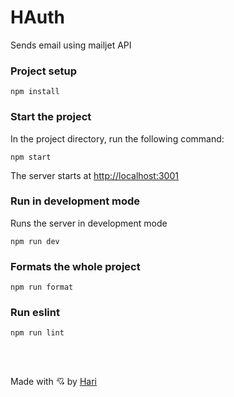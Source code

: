 # HAuth

Sends email using mailjet API

### Project setup

```
npm install
```

### Start the project

In the project directory, run the following command:

```
npm start
```

The server starts at [http://localhost:3001](http://localhost:3001)

### Run in development mode

Runs the server in development mode

```
npm run dev
```

### Formats the whole project

```
npm run format
```

### Run eslint

```
npm run lint
```

</br></br>

Made with 💘 by [Hari](https://linkedin.com/in/harijaona-rajaonson)

